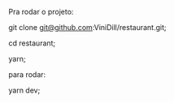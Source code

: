 Pra rodar o projeto:

git clone git@github.com:ViniDill/restaurant.git;

cd restaurant;

yarn;


para rodar:

yarn dev;

